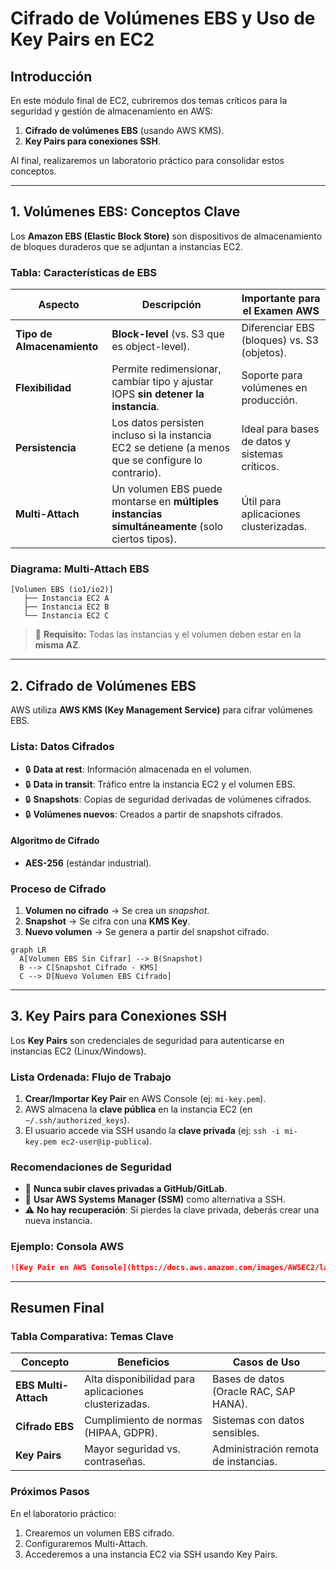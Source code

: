 # **Cifrado de Volúmenes EBS y Uso de Key Pairs en EC2**

## **Introducción**  
En este módulo final de EC2, cubriremos dos temas críticos para la seguridad y gestión de almacenamiento en AWS:  
1. **Cifrado de volúmenes EBS** (usando AWS KMS).  
2. **Key Pairs para conexiones SSH**.  

Al final, realizaremos un laboratorio práctico para consolidar estos conceptos.  

---

## **1. Volúmenes EBS: Conceptos Clave**  
Los **Amazon EBS (Elastic Block Store)** son dispositivos de almacenamiento de bloques duraderos que se adjuntan a instancias EC2.  

### **Tabla: Características de EBS**  
| **Aspecto**               | **Descripción**                                                                 | **Importante para el Examen AWS**          |
|---------------------------|-------------------------------------------------------------------------------|------------------------------------------|
| **Tipo de Almacenamiento** | **Block-level** (vs. S3 que es object-level).                                | Diferenciar EBS (bloques) vs. S3 (objetos). |
| **Flexibilidad**          | Permite redimensionar, cambiar tipo y ajustar IOPS **sin detener la instancia**. | Soporte para volúmenes en producción.       |
| **Persistencia**         | Los datos persisten incluso si la instancia EC2 se detiene (a menos que se configure lo contrario). | Ideal para bases de datos y sistemas críticos. |
| **Multi-Attach**        | Un volumen EBS puede montarse en **múltiples instancias simultáneamente** (solo ciertos tipos). | Útil para aplicaciones clusterizadas.     |

### **Diagrama: Multi-Attach EBS**  
```plaintext
[Volumen EBS (io1/io2)]
   ├── Instancia EC2 A
   ├── Instancia EC2 B
   └── Instancia EC2 C
```
> 📌 **Requisito:** Todas las instancias y el volumen deben estar en la **misma AZ**.

---

## **2. Cifrado de Volúmenes EBS**  
AWS utiliza **AWS KMS (Key Management Service)** para cifrar volúmenes EBS.  

### **Lista: Datos Cifrados**  
- 🔒 **Data at rest**: Información almacenada en el volumen.  
- 🔒 **Data in transit**: Tráfico entre la instancia EC2 y el volumen EBS.  
- 🔒 **Snapshots**: Copias de seguridad derivadas de volúmenes cifrados.  
- 🔒 **Volúmenes nuevos**: Creados a partir de snapshots cifrados.  

#### **Algoritmo de Cifrado**  
- **AES-256** (estándar industrial).  

### **Proceso de Cifrado**  
1. **Volumen no cifrado** → Se crea un *snapshot*.  
2. **Snapshot** → Se cifra con una **KMS Key**.  
3. **Nuevo volumen** → Se genera a partir del snapshot cifrado.  

```mermaid
graph LR
  A[Volumen EBS Sin Cifrar] --> B(Snapshot)
  B --> C[Snapshot Cifrado - KMS]
  C --> D[Nuevo Volumen EBS Cifrado]
```

---

## **3. Key Pairs para Conexiones SSH**  
Los **Key Pairs** son credenciales de seguridad para autenticarse en instancias EC2 (Linux/Windows).  

### **Lista Ordenada: Flujo de Trabajo**  
1. **Crear/Importar Key Pair** en AWS Console (ej: `mi-key.pem`).  
2. AWS almacena la **clave pública** en la instancia EC2 (en `~/.ssh/authorized_keys`).  
3. El usuario accede via SSH usando la **clave privada** (ej: `ssh -i mi-key.pem ec2-user@ip-publica`).  

### **Recomendaciones de Seguridad**  
- 🚫 **Nunca subir claves privadas a GitHub/GitLab**.  
- 🔐 **Usar AWS Systems Manager (SSM)** como alternativa a SSH.  
- ⚠️ **No hay recuperación**: Si pierdes la clave privada, deberás crear una nueva instancia.  

### **Ejemplo: Consola AWS**  
```markdown
![Key Pair en AWS Console](https://docs.aws.amazon.com/images/AWSEC2/latest/UserGuide/images/key-pair-import.png "Importar Key Pair")
```

---

## **Resumen Final**  
### **Tabla Comparativa: Temas Clave**  
| **Concepto**          | **Beneficios**                              | **Casos de Uso**                          |
|-----------------------|--------------------------------------------|------------------------------------------|
| **EBS Multi-Attach** | Alta disponibilidad para aplicaciones clusterizadas. | Bases de datos (Oracle RAC, SAP HANA). |
| **Cifrado EBS**      | Cumplimiento de normas (HIPAA, GDPR).      | Sistemas con datos sensibles.           |
| **Key Pairs**        | Mayor seguridad vs. contraseñas.           | Administración remota de instancias.    |

### **Próximos Pasos**  
En el laboratorio práctico:  
1. Crearemos un volumen EBS cifrado.  
2. Configuraremos Multi-Attach.  
3. Accederemos a una instancia EC2 via SSH usando Key Pairs.  
